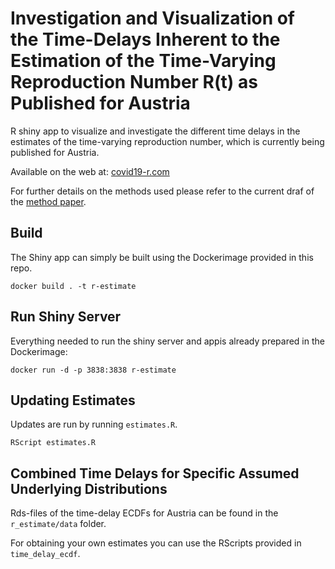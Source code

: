 # Investigation and Visualization of the Time-Delays Inherent to the Estimation of the Time-Varying Reproduction Number R(t) as Published for Austria

R shiny app to visualize and investigate the different time delays in the estimates of the time-varying reproduction number, which is currently being published for Austria. 

Available on the web at: [covid19-r.com](https://covid19-r.com)

For further details on the methods used please refer to the current draf of 
the [method paper](https://fvalka.github.io/r_estimate/r_estimate-methods.pdf).

## Build
The Shiny app can simply be built using the Dockerimage provided in this repo. 

```
docker build . -t r-estimate
```

## Run Shiny Server

Everything needed to run the shiny server and appis already prepared in the Dockerimage:

```
docker run -d -p 3838:3838 r-estimate
```

## Updating Estimates

Updates are run by running `estimates.R`. 

```
RScript estimates.R
```

## Combined Time Delays for Specific Assumed Underlying Distributions

Rds-files of the time-delay ECDFs for Austria can be found in the `r_estimate/data` folder. 

For obtaining your own estimates you can use the RScripts provided in 
`time_delay_ecdf`.
